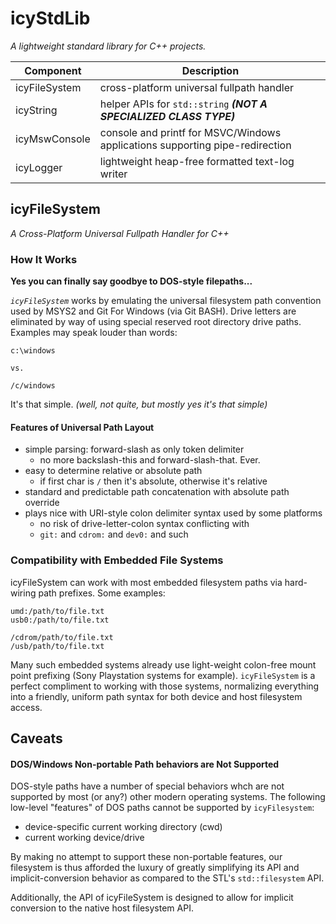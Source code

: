 # icyStdLib

*A lightweight standard library for C++ projects.*

|   Component    | Description |
|----------------|-------------|
| icyFileSystem  | cross-platform universal fullpath handler |
| icyString      | helper APIs for `std::string` ***(NOT A SPECIALIZED CLASS TYPE)*** |
| icyMswConsole  | console and printf for MSVC/Windows applications supporting pipe-redirection |
| icyLogger      | lightweight heap-free formatted text-log writer |

## icyFileSystem

*A Cross-Platform Universal Fullpath Handler for C++*

### How It Works

**Yes you can finally say goodbye to DOS-style filepaths...**

*`icyFileSystem`* works by emulating the universal filesystem path convention used by MSYS2 and Git For
Windows (via Git BASH). Drive letters are eliminated by way of using special reserved root
directory drive paths. Examples may speak louder than words:

```
c:\windows

vs. 

/c/windows
```

It's that simple.
*(well, not quite, but mostly yes it's that simple)*

#### Features of Universal Path Layout

 - simple parsing: forward-slash as only token delimiter
    - no more backslash-this and forward-slash-that. Ever.
 - easy to determine relative or absolute path
    - if first char is `/` then it's absolute, otherwise it's relative
 - standard and predictable path concatenation with absolute path override
 - plays nice with URI-style colon delimiter syntax used by some platforms
    - no risk of drive-letter-colon syntax conflicting with 
    - `git:` and `cdrom:` and `dev0:` and such

### Compatibility with Embedded File Systems

icyFileSystem can work with most embedded filesystem paths via hard-wiring path prefixes. Some examples:

```
umd:/path/to/file.txt
usb0:/path/to/file.txt

/cdrom/path/to/file.txt
/usb/path/to/file.txt
```

Many such embedded systems already use light-weight colon-free mount point prefixing (Sony Playstation systems
for example). `icyFileSystem` is a perfect compliment to working with those systems, normalizing everything into a
friendly, uniform path syntax for both device and host filesystem access.

## Caveats

#### DOS/Windows Non-portable Path behaviors are Not Supported

DOS-style paths have a number of special behaviors whch are not supported by most (or any?) other modern
operating systems. The following low-level "features" of DOS paths cannot be supported by `icyFilesystem`:

 - device-specific current working directory (cwd)
 - current working device/drive

By making no attempt to support these non-portable features, our filesystem is thus afforded the luxury of
greatly simplifying its API and implicit-conversion behavior as compared to the STL's `std::filesystem` API.

Additionally, the API of icyFileSystem is designed to allow for implicit conversion to the native host
filesystem API. 
